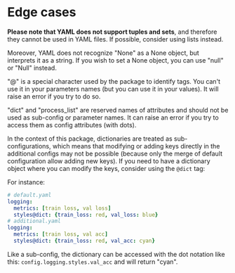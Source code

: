 # Edge cases

**Please note that YAML does not support tuples and sets**, and therefore they
cannot be used in YAML files. If possible, consider using lists instead.

Moreover, YAML does not recognize "None" as a None object, but interprets it as a
string. If you wish to set a None object, you can use "null" or "Null" instead.

"@" is a special character used by the package to identify tags. You can't use it
in your parameters names (but you can use it in your values). It will raise an error
if you try to do so.

"dict" and "process_list" are reserved names of attributes and should not be used
as sub-config or parameter names. It can raise an error if you try to access them
as config attributes (with dots).

In the context of this package, dictionaries are treated as sub-configurations,
which means that modifying or adding keys directly in the additional configs may
not be possible (because only the merge of default configuration allow adding new keys).
If you need to have a dictionary object where you can modify the keys, consider
using the `@dict` tag:

For instance:

```yaml
# default.yaml
logging:
  metrics: [train loss, val loss]
  styles@dict: {train_loss: red, val_loss: blue}
# additional.yaml
logging:
  metrics: [train loss, val acc]
  styles@dict: {train_loss: red, val_acc: cyan}
```

Like a sub-config, the dictionary can be accessed with the dot notation like this:
`config.logging.styles.val_acc` and will return "cyan".
